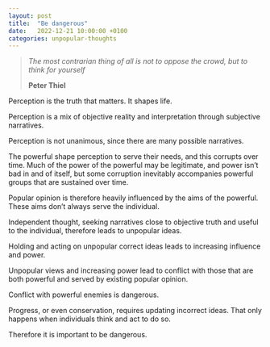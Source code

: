 ```yaml
---
layout: post
title:  "Be dangerous"
date:   2022-12-21 10:00:00 +0100
categories: unpopular-thoughts
---
```


> *The most contrarian thing of all is not to oppose the crowd, but to think for yourself*
> 
> **Peter Thiel**

Perception is the truth that matters.  It shapes life.

Perception is a mix of objective reality and interpretation through subjective narratives. 

Perception is not unanimous, since there are many possible narratives.

The powerful shape perception to serve their needs, and this corrupts over time.  Much of the power of the powerful may be legitimate, and power isn’t bad in and of itself, but some corruption inevitably accompanies powerful groups that are sustained over time.

Popular opinion is therefore heavily influenced by the aims of the powerful.  These aims don’t always serve the individual.

Independent thought, seeking narratives close to objective truth and useful to the individual, therefore leads to unpopular ideas. 

Holding and acting on unpopular correct ideas leads to increasing influence and power. 

Unpopular views and increasing power lead to conflict with those that are both powerful and served by existing popular opinion. 

Conflict with powerful enemies is dangerous. 

Progress, or even conservation, requires updating incorrect ideas.  That only happens when individuals think and act to do so.

Therefore it is important to be dangerous. 
